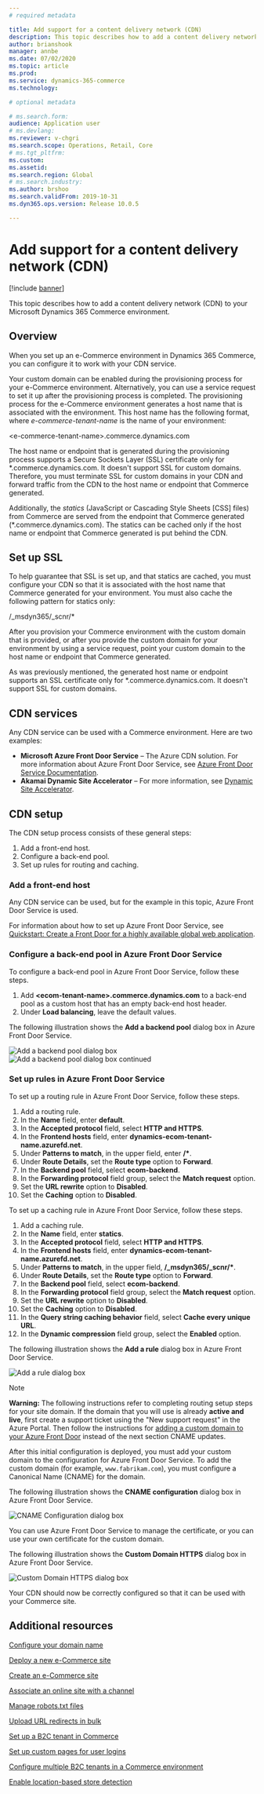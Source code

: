 ```yaml
---
# required metadata

title: Add support for a content delivery network (CDN)
description: This topic describes how to add a content delivery network (CDN) to your Microsoft Dynamics 365 Commerce environment.
author: brianshook
manager: annbe
ms.date: 07/02/2020
ms.topic: article
ms.prod: 
ms.service: dynamics-365-commerce
ms.technology: 

# optional metadata

# ms.search.form: 
audience: Application user
# ms.devlang: 
ms.reviewer: v-chgri
ms.search.scope: Operations, Retail, Core
# ms.tgt_pltfrm: 
ms.custom: 
ms.assetid: 
ms.search.region: Global
# ms.search.industry: 
ms.author: brshoo
ms.search.validFrom: 2019-10-31
ms.dyn365.ops.version: Release 10.0.5

---
```


# Add support for a content delivery network (CDN)


[!include [banner](includes/banner.md)]

This topic describes how to add a content delivery network (CDN) to your Microsoft Dynamics 365 Commerce environment.

## Overview

When you set up an e-Commerce environment in Dynamics 365 Commerce, you can configure it to work with your CDN service. 

Your custom domain can be enabled during the provisioning process for your e-Commerce environment. Alternatively, you can use a service request to set it up after the provisioning process is completed. The provisioning process for the e-Commerce environment generates a host name that is associated with the environment. This host name has the following format, where *e-commerce-tenant-name* is the name of your environment:

&lt;e-commerce-tenant-name&gt;.commerce.dynamics.com

The host name or endpoint that is generated during the provisioning process supports a Secure Sockets Layer (SSL) certificate only for \*.commerce.dynamics.com. It doesn't support SSL for custom domains. Therefore, you must terminate SSL for custom domains in your CDN and forward traffic from the CDN to the host name or endpoint that Commerce generated. 

Additionally, the *statics* (JavaScript or Cascading Style Sheets \[CSS\] files) from Commerce are served from the endpoint that Commerce generated (\*.commerce.dynamics.com). The statics can be cached only if the host name or endpoint that Commerce generated is put behind the CDN.

## Set up SSL

To help guarantee that SSL is set up, and that statics are cached, you must configure your CDN so that it is associated with the host name that Commerce generated for your environment. You must also cache the following pattern for statics only: 

/\_msdyn365/\_scnr/\*

After you provision your Commerce environment with the custom domain that is provided, or after you provide the custom domain for your environment by using a service request, point your custom domain to the host name or endpoint that Commerce generated.

As was previously mentioned, the generated host name or endpoint supports an SSL certificate only for \*.commerce.dynamics.com. It doesn't support SSL for custom domains.

## CDN services

Any CDN service can be used with a Commerce environment. Here are two examples:

- **Microsoft Azure Front Door Service** – The Azure CDN solution. For more information about Azure Front Door Service, see [Azure Front Door Service Documentation](https://docs.microsoft.com/azure/frontdoor/).
- **Akamai Dynamic Site Accelerator** – For more information, see [Dynamic Site Accelerator](https://www.akamai.com/us/en/products/performance/dynamic-site-accelerator.jsp).

## CDN setup

The CDN setup process consists of these general steps:

1. Add a front-end host.
1. Configure a back-end pool.
1. Set up rules for routing and caching.

### Add a front-end host

Any CDN service can be used, but for the example in this topic, Azure Front Door Service is used. 

For information about how to set up Azure Front Door Service, see [Quickstart: Create a Front Door for a highly available global web application](https://docs.microsoft.com/azure/frontdoor/quickstart-create-front-door).

### Configure a back-end pool in Azure Front Door Service

To configure a back-end pool in Azure Front Door Service, follow these steps.

1. Add **&lt;ecom-tenant-name&gt;.commerce.dynamics.com** to a back-end pool as a custom host that has an empty back-end host header.
1. Under **Load balancing**, leave the default values.

The following illustration shows the **Add a backend pool** dialog box in Azure Front Door Service.

![Add a backend pool dialog box](./media/CDN_BackendPool.png)
![Add a backend pool dialog box continued](./media/CDN_BackendPool_2.png)

### Set up rules in Azure Front Door Service

To set up a routing rule in Azure Front Door Service, follow these steps.

1. Add a routing rule.
1. In the **Name** field, enter **default**.
1. In the **Accepted protocol** field, select **HTTP and HTTPS**.
1. In the **Frontend hosts** field, enter **dynamics-ecom-tenant-name.azurefd.net**.
1. Under **Patterns to match**, in the upper field, enter **/\***.
1. Under **Route Details**, set the **Route type** option to **Forward**.
1. In the **Backend pool** field, select **ecom-backend**.
1. In the **Forwarding protocol** field group, select the **Match request** option. 
1. Set the **URL rewrite** option to **Disabled**.
1. Set the **Caching** option to **Disabled**.

To set up a caching rule in Azure Front Door Service, follow these steps.

1. Add a caching rule.
1. In the **Name** field, enter **statics**.
1. In the **Accepted protocol** field, select **HTTP and HTTPS**.
1. In the **Frontend hosts** field, enter **dynamics-ecom-tenant-name.azurefd.net**.
1. Under **Patterns to match**, in the upper field, **/\_msdyn365/\_scnr/\***.
1. Under **Route Details**, set the **Route type** option to **Forward**.
1. In the **Backend pool** field, select **ecom-backend**.
1. In the **Forwarding protocol** field group, select the **Match request** option.
1. Set the **URL rewrite** option to **Disabled**.
1. Set the **Caching** option to **Disabled**.
1. In the **Query string caching behavior** field, select **Cache every unique URL**.
1. In the **Dynamic compression** field group, select the **Enabled** option.

The following illustration shows the **Add a rule** dialog box in Azure Front Door Service.

![Add a rule dialog box](./media/CDN_CachingRule.png)

> [!NOTE]
> **Warning:** The following instructions refer to completing routing setup steps for your site domain. If the domain that you will use is already **active and live**, first create a support ticket using the "New support request" in the Azure Portal. Then follow the instructions for [adding a custom domain to your Azure Front Door](https://docs.microsoft.com/en-us/azure/frontdoor/front-door-custom-domain) instead of the next section CNAME updates.

After this initial configuration is deployed, you must add your custom domain to the configuration for Azure Front Door Service. To add the custom domain (for example, `www.fabrikam.com`), you must configure a Canonical Name (CNAME) for the domain.

The following illustration shows the **CNAME configuration** dialog box in Azure Front Door Service.

![CNAME Configuration dialog box](./media/CNAME_Configuration.png)

You can use Azure Front Door Service to manage the certificate, or you can use your own certificate for the custom domain.

The following illustration shows the **Custom Domain HTTPS** dialog box in Azure Front Door Service.

![Custom Domain HTTPS dialog box](./media/Custom_Domain_HTTPS.png)

Your CDN should now be correctly configured so that it can be used with your Commerce site.

## Additional resources

[Configure your domain name](configure-your-domain-name.md)

[Deploy a new e-Commerce site](deploy-ecommerce-site.md)

[Create an e-Commerce site](create-ecommerce-site.md)

[Associate an online site with a channel](associate-site-online-store.md)

[Manage robots.txt files](manage-robots-txt-files.md)

[Upload URL redirects in bulk](upload-bulk-redirects.md)

[Set up a B2C tenant in Commerce](set-up-B2C-tenant.md)

[Set up custom pages for user logins](custom-pages-user-logins.md)

[Configure multiple B2C tenants in a Commerce environment](configure-multi-B2C-tenants.md)

[Enable location-based store detection](enable-store-detection.md)
